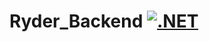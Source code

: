 # Ryder_Backend [![.NET](https://github.com/decadevs/Ryder_Backend/actions/workflows/RyderBuild.yml/badge.svg)](https://github.com/decadevs/Ryder_Backend/actions/workflows/RyderBuild.yml)
